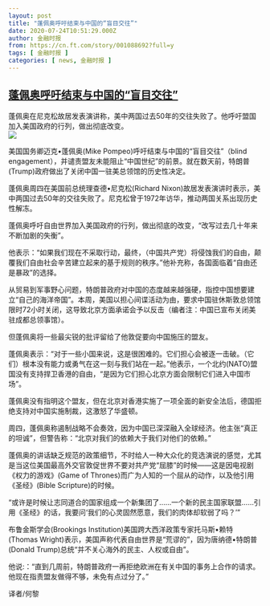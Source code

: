 ```yaml
---
layout: post
title: "蓬佩奥呼吁结束与中国的“盲目交往”"
date: 2020-07-24T10:51:29.000Z
author: 金融时报
from: https://cn.ft.com/story/001088692?full=y
tags: [ 金融时报 ]
categories: [ news, 金融时报 ]
---
```

<!--1595587889000-->
[蓬佩奥呼吁结束与中国的“盲目交往”](https://cn.ft.com/story/001088692?full=y)
------

<div>
<div></div><div class="story-lead">蓬佩奥在尼克松故居发表演讲称，美中两国过去50年的交往失败了。他呼吁盟国加入美国政府的行列，做出彻底改变。</div><div class=" story-image image"><img src="https://thumbor.ftacademy.cn/unsafe/1340x754/https://thumbor.ftacademy.cn/unsafe/picture/5/000097935_piclink.jpg"></div><div class="story-body"><div id="story-body-container"><p>美国国务卿迈克•蓬佩奥(Mike Pompeo)呼吁结束与中国的“盲目交往”（blind engagement），并谴责盟友未能阻止“中国世纪”的前景。就在数天前，特朗普(Trump)政府做出了关闭中国一驻美总领馆的历史性决定。</p><p>蓬佩奥周四在美国前总统理查德•尼克松(Richard Nixon)故居发表演讲时表示，美中两国过去50年的交往失败了。尼克松曾于1972年访华，推动两国关系出现历史性解冻。</p><p>蓬佩奥呼吁自由世界加入美国政府的行列，做出彻底的改变，“改写过去几十年来不断加剧的失衡”。</p><p>他表示：“如果我们现在不采取行动，最终，（中国共产党）将侵蚀我们的自由，颠覆我们自由社会辛苦建立起来的基于规则的秩序。”他补充称，各国面临着“自由还是暴政”的选择。</p><div  data-o-ads-name="mpu-middle1" class="o-ads in-article-advert" data-o-ads-formats-default="false"  data-o-ads-formats-small="FtcMobileMpu"  data-o-ads-formats-medium="FtcMpu" data-o-ads-formats-large="FtcMpu" data-o-ads-formats-extra="FtcMpu" data-o-ads-targeting="cnpos=middle1;" data-cy='[{"devices":["PC","iPhoneWeb","AndroidWeb","iPhoneApp","AndroidApp"],"pattern":"MPU","position":"Middle1","container":"mpuInStory"}]'></div><p>从贸易到军事野心问题，特朗普政府对中国的态度越来越强硬，指控中国想要建立“自己的海洋帝国”。本周，美国以担心间谍活动为由，要求中国驻休斯敦总领馆限时72小时关闭，这导致北京方面承诺会予以反击（编者注：中国已宣布关闭美驻成都总领事馆）。</p><p>但蓬佩奥将一些最尖锐的批评留给了他敦促要向中国施压的盟友。</p><p>蓬佩奥表示：“对于一些小国来说，这是很困难的。它们担心会被逐一击破。（它们）根本没有能力或勇气在这一刻与我们站在一起。”他表示，一个北约(NATO)盟国没有支持捍卫香港的自由，“是因为它们担心北京方面会限制它们进入中国市场”。</p><p>蓬佩奥没有指明这个盟友，但在北京对香港实施了一项全面的新安全法后，德国拒绝支持对中国实施制裁，这激怒了华盛顿。</p><p>周四，蓬佩奥称遏制战略不会奏效，因为中国已深深融入全球经济。他主张“真正的坦诚”，但警告称：“北京对我们的依赖大于我们对他们的依赖。”</p><p>蓬佩奥的讲话缺乏规范的政策细节，不时给人一种大众化的竞选演说的感觉，尤其是当这位美国最高外交官敦促世界不要对共产党“屈膝”的时候——这是因电视剧《权力的游戏》(Game of Thrones)而广为人知的一个屈从的动作，以及他引用《圣经》(Bible Scripture)的时候。</p><div data-o-ads-name="mpu-middle2" class="o-ads in-article-advert" data-o-ads-formats-default="false"  data-o-ads-formats-small="FtcMobileMpu"  data-o-ads-formats-medium="false" data-o-ads-formats-large="false" data-o-ads-formats-extra="false" data-o-ads-targeting="cnpos=middle2;" data-cy='[{"devices":["iPhoneWeb","AndroidWeb","iPhoneApp","AndroidApp"],"pattern":"MPU","position":"Middle2","container":"mpuInStory"}]'></div><p>“或许是时候让志同道合的国家组成一个新集团了……一个新的民主国家联盟……引用《圣经》的话，我要问‘我们的心灵固然愿意，我们的肉体却软弱了吗？’”</p><p>布鲁金斯学会(Brookings Institution)美国跨大西洋政策专家托马斯•赖特(Thomas Wright)表示，美国声称代表自由世界是“荒谬的”，因为唐纳德•特朗普(Donald Trump)总统“并不关心海外的民主、人权或自由”。</p><p>他说:：“直到几周前，特朗普政府一再拒绝欧洲在有关中国的事务上合作的请求。他现在指责盟友做得不够，未免有点过分了。”</p><p>译者/何黎</p></div><div class="clearfloat"></div></div>
</div>
